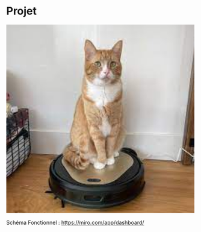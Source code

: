 # Projet

<img src="chat.jpg" alt="robot chat" width="500">

Schéma Fonctionnel : https://miro.com/app/dashboard/
